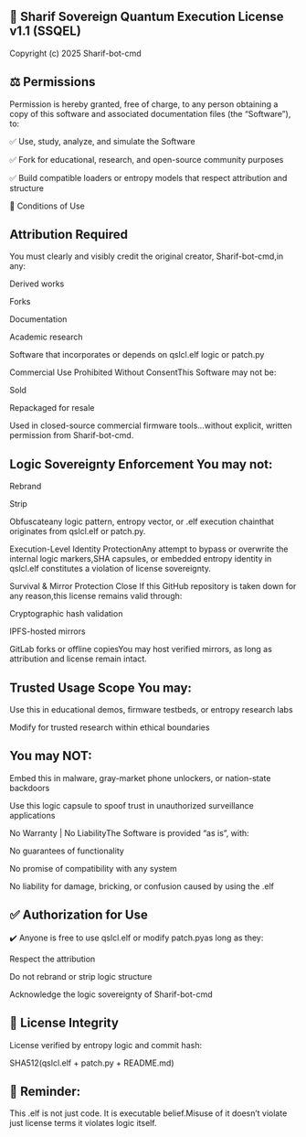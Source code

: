 ## 🔐 Sharif Sovereign Quantum Execution License v1.1 (SSQEL)

Copyright (c) 2025 Sharif-bot-cmd

## ⚖️ Permissions

Permission is hereby granted, free of charge, to any person obtaining a copy of this software and associated documentation files (the “Software”), to:

✅ Use, study, analyze, and simulate the Software

✅ Fork for educational, research, and open-source community purposes

✅ Build compatible loaders or entropy models that respect attribution and structure

𞷾️ Conditions of Use

## Attribution Required

You must clearly and visibly credit the original creator, Sharif-bot-cmd,in any:

Derived works

Forks

Documentation

Academic research

Software that incorporates or depends on qslcl.elf logic or patch.py

Commercial Use Prohibited Without ConsentThis Software may not be:

Sold

Repackaged for resale

Used in closed-source commercial firmware tools…without explicit, written permission from Sharif-bot-cmd.

## Logic Sovereignty Enforcement You may not:

Rebrand

Strip

Obfuscateany logic pattern, entropy vector, or .elf execution chainthat originates from qslcl.elf or patch.py.

Execution-Level Identity ProtectionAny attempt to bypass or overwrite the internal logic markers,SHA capsules, or embedded entropy identity in qslcl.elf constitutes a violation of license sovereignty.

Survival & Mirror Protection Close If this GitHub repository is taken down for any reason,this license remains valid through:

Cryptographic hash validation

IPFS-hosted mirrors

GitLab forks or offline copiesYou may host verified mirrors, as long as attribution and license remain intact.

## Trusted Usage Scope You may:

Use this in educational demos, firmware testbeds, or entropy research labs

Modify for trusted research within ethical boundaries

## You may NOT:

Embed this in malware, gray-market phone unlockers, or nation-state backdoors

Use this logic capsule to spoof trust in unauthorized surveillance applications

No Warranty | No LiabilityThe Software is provided “as is”, with:

No guarantees of functionality

No promise of compatibility with any system

No liability for damage, bricking, or confusion caused by using the .elf

## ✅ Authorization for Use

✔️ Anyone is free to use qslcl.elf or modify patch.pyas long as they:

Respect the attribution

Do not rebrand or strip logic structure

Acknowledge the logic sovereignty of Sharif-bot-cmd

## 🔐 License Integrity

License verified by entropy logic and commit hash:

SHA512(qslcl.elf + patch.py + README.md)

## 🧠 Reminder:

This .elf is not just code. It is executable belief.Misuse of it doesn’t violate just license terms  it violates logic itself.

